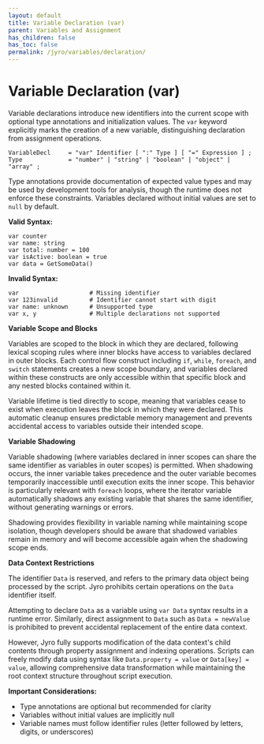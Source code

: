 ```yaml
---
layout: default
title: Variable Declaration (var)
parent: Variables and Assignment
has_children: false
has_toc: false
permalink: /jyro/variables/declaration/
---
```


# Variable Declaration (var)

Variable declarations introduce new identifiers into the current scope with optional type annotations and initialization values. The `var` keyword explicitly marks the creation of a new variable, distinguishing declaration from assignment operations.

```
VariableDecl     = "var" Identifier [ ":" Type ] [ "=" Expression ] ;
Type             = "number" | "string" | "boolean" | "object" | "array" ;
```

Type annotations provide documentation of expected value types and may be used by development tools for analysis, though the runtime does not enforce these constraints. Variables declared without initial values are set to `null` by default.

**Valid Syntax:**
```jyro
var counter
var name: string
var total: number = 100
var isActive: boolean = true
var data = GetSomeData()
```

**Invalid Syntax:**
```jyro
var                    # Missing identifier
var 123invalid         # Identifier cannot start with digit
var name: unknown      # Unsupported type
var x, y               # Multiple declarations not supported
```

**Variable Scope and Blocks**

Variables are scoped to the block in which they are declared, following lexical scoping rules where inner blocks have access to variables declared in outer blocks. Each control flow construct including `if`, `while`, `foreach`, and `switch` statements creates a new scope boundary, and variables declared within these constructs are only accessible within that specific block and any nested blocks contained within it.

Variable lifetime is tied directly to scope, meaning that variables cease to exist when execution leaves the block in which they were declared. This automatic cleanup ensures predictable memory management and prevents accidental access to variables outside their intended scope.

**Variable Shadowing**

Variable shadowing (where variables declared in inner scopes can share the same identifier as variables in outer scopes) is permitted. When shadowing occurs, the inner variable takes precedence and the outer variable becomes temporarily inaccessible until execution exits the inner scope. This behavior is particularly relevant with `foreach` loops, where the iterator variable automatically shadows any existing variable that shares the same identifier, without generating warnings or errors.

Shadowing provides flexibility in variable naming while maintaining scope isolation, though developers should be aware that shadowed variables remain in memory and will become accessible again when the shadowing scope ends.

**Data Context Restrictions**

The identifier `Data` is reserved, and refers to the primary data object being processed by the script. Jyro prohibits certain operations on the `Data` identifier itself.

Attempting to declare `Data` as a variable using `var Data` syntax results in a runtime error. Similarly, direct assignment to `Data` such as `Data = newValue` is prohibited to prevent accidental replacement of the entire data context.

However, Jyro fully supports modification of the data context's child contents through property assignment and indexing operations. Scripts can freely modify data using syntax like `Data.property = value` or `Data[key] = value`, allowing comprehensive data transformation while maintaining the root context structure throughout script execution.

**Important Considerations:**
- Type annotations are optional but recommended for clarity
- Variables without initial values are implicitly null
- Variable names must follow identifier rules (letter followed by letters, digits, or underscores)